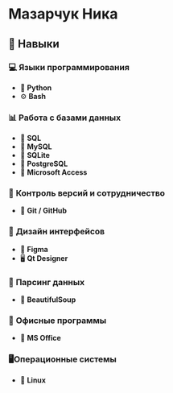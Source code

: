 # Мазарчук Ника

## :dart: **Навыки**

### :computer: **Языки программирования**
- 🐍 **Python**  
- ⚙️ **Bash**  
### :bar_chart: **Работа с базами данных**
- 🔎 **SQL**  
- 💾 **MySQL**  
- 💾 **SQLite**  
- 💾 **PostgreSQL**  
- 💾 **Microsoft Access**
  
### :link: **Контроль версий и сотрудничество**
- 📂 **Git / GitHub**
   
### :art: **Дизайн интерфейсов**
- 🎨 **Figma**  
- 🖥️ **Qt Designer**
  
### :mag_right: **Парсинг данных**
- 👀 **BeautifulSoup**
  
### :file_folder: **Офисные программы**
- 📁 **MS Office**  

### 🖥️**Операционные системы**
- 🐧 **Linux** 
